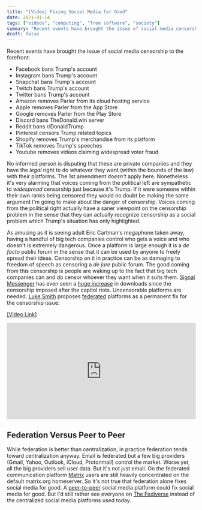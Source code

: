 ```yaml
---
title: "[Video] Fixing Social Media for Good"
date: 2021-01-14
tags: ["videos", "computing", "free software", "society"]
summary: "Recent events have brought the issue of social media censorship to the forefront. [Luke Smith](https://invidious.snopyta.org/channel/UC2eYFnH61tmytImy1mTYvhA) proposes [federated](https://en.wikipedia.org/wiki/Federation_%28information_technology%29) platforms as a permanent fix for social media censorship."
draft: false
---
```

Recent events have brought the issue of social media censorship to the forefront:

* Facebook bans Trump's account
* Instagram bans Trump's account
* Snapchat bans Trump's account
* Twitch bans Trump's account
* Twitter bans Trump's account
* Amazon removes Parler from its cloud hosting service
* Apple removes Parler from the App Store
* Google removes Parler from the Play Store
* Discord bans TheDonald.win server
* Reddit bans r/DonaldTrump
* Pinterest censors Trump related topics
* Shopify removes Trump's merchandise from its platform
* TikTok removes Trump's speeches
* Youtube removes videos claiming widespread voter fraud

No informed person is disputing that these are private companies and they have the _legal_ right to do whatever they want (within the bounds of the law) with their platforms. The 1st amendment _doesn't_ apply here. Nonetheless it's very alarming that voices coming from the political left are sympathetic to _widespread_ censorship just because it's Trump. If it were someone within their own ranks being censored they would no doubt be making the same argument I'm going to make about the danger of censorship. Voices coming from the political right actually have a saner viewpoint on the censorship problem in the sense that they can actually recognize censorship as a social problem which Trump's situation has only highlighted.

As amusing as it is seeing adult Eric Cartman's megaphone taken away, having a handful of big tech companies control who gets a voice and who doesn't is extremely dangerous. Once a platform is large enough it is a _de facto_ public forum in the sense that it can be used by anyone to freely spread their ideas. Censorship on it in practice can be as damaging to freedom of speech as censoring a _de jure_ public forum. The good coming from this censorship is people are waking up to the fact that big tech companies can and do censor whoever they want when it suits them. [Signal Messenger](https://signal.org) has even seen a [huge increase](https://nitter.snopyta.org/elonmusk/status/1347165127036977153) in downloads since the censorship imposed after the capitol riots. Uncensorable platforms are needed. [Luke Smith](https://invidious.snopyta.org/channel/UC2eYFnH61tmytImy1mTYvhA) proposes [federated](https://en.wikipedia.org/wiki/Federation_%28information_technology%29) platforms as a permanent fix for the censorship issue:

[\[Video Link\]](https://videos.lukesmith.xyz/videos/watch/0c256439-ec59-4e41-bd40-0ebeca751543?autoplay=1)
<div style="position: relative; width: 100%; height: 0; padding-bottom: 51%;">
  <iframe style="position: absolute; width: 100%; height: 100%; left: 0; top: 0;" src="https://invidious.snopyta.org/embed/oOiCACmjKBM" frameborder="0" sandbox allowfullscreen="true" referrerpolicy="no-referrer"></iframe>
</div>

## Federation Versus Peer to Peer
While federation is better than centralization, in practice federation tends toward centralization anyway. Email is federated but a few big providers (Gmail, Yahoo, Outlook, iCloud, Protonmail) control the market. Worse yet, all the big providers sell user data. But it's not just email. On the federated communication platform [Matrix](https://www.matrix.org) users are still heavily concentrated on the default matrix.org homeserver. So it's not true that federation alone fixes social media for good. A [peer-to-peer](https://en.wikipedia.org/wiki/Peer-to-peer) social media platform could fix social media for good. But I'd still rather see everyone on [The Fediverse](https://en.wikipedia.org/wiki/Fediverse#Communication_protocols_used_in_the_fediverse) instead of the centralized social media platforms used today.

